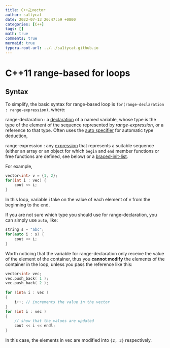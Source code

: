 ```yaml
---
title: C++之vector
author: saltycat
date: 2022-07-13 20:47:59 +0800
categories: [C++]
tags: []
math: true
comments: true
mermaid: true
typora-root-url: ../../sa1tycat.github.io
---
```




# C++11 range-based for loops

## Syntax

[1]: https://en.cppreference.com/w/cpp/language/range-for

To simplify, the basic syntax for range-based loop is `for(range-declaration : range-expression)`, where:

range-declaration : a [declaration](https://en.cppreference.com/w/cpp/language/declarations) of a named variable, whose type is the type of the element of the sequence represented by *range-expression*, or a reference to that type. Often uses the [auto specifier](https://en.cppreference.com/w/cpp/language/auto) for automatic type deduction,

range-expression : any [expression](https://en.cppreference.com/w/cpp/language/expressions) that represents a suitable sequence (either an array or an object for which `begin` and `end` member functions or free functions are defined, see below) or a [braced-init-list](https://en.cppreference.com/w/cpp/language/list_initialization).

For example, 

[2]: https://www.cprogramming.com/c++11/c++11-ranged-for-loop.html



```c++
vector<int> v = {1, 2};
for(int i : vec) {
    cout << i;
}
```

In this loop, variable i take on the value of each element of v from the beginning to the end.

If you are not sure which type you should use for range-declaration, you can simply use `auto`, like:

```c++
string s = "abc";
for(auto i : s) {
    cout << i;
}
```

Worth noticing that the variable for range-declaration only receive the value of the element of the container, thus you **cannot modify** the elements of the container in the loop, unless you pass the reference like this:

```c++
vector<int> vec;
vec.push_back( 1 );
vec.push_back( 2 );
 
for (int& i : vec ) 
{
    i++; // increments the value in the vector
}
for (int i : vec )
{
    // show that the values are updated
    cout << i << endl;
}
```

In this case, the elements in vec are modified into `{2, 3}` respectively.
